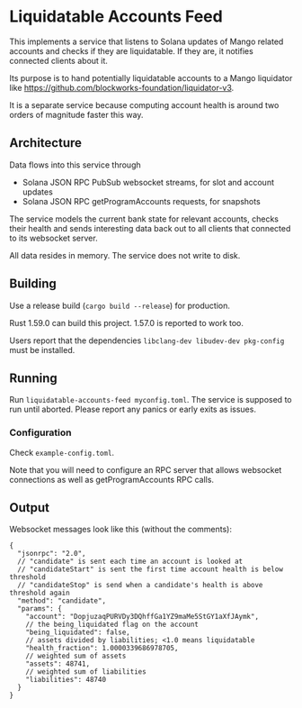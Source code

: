 # Liquidatable Accounts Feed

This implements a service that listens to Solana updates of Mango related accounts
and checks if they are liquidatable. If they are, it notifies connected clients
about it.

Its purpose is to hand potentially liquidatable accounts to a Mango liquidator
like https://github.com/blockworks-foundation/liquidator-v3.

It is a separate service because computing account health is around two orders of
magnitude faster this way.

## Architecture

Data flows into this service through
- Solana JSON RPC PubSub websocket streams, for slot and account updates
- Solana JSON RPC getProgramAccounts requests, for snapshots

The service models the current bank state for relevant accounts, checks their
health and sends interesting data back out to all clients that connected to its
websocket server.

All data resides in memory. The service does not write to disk.

## Building

Use a release build (`cargo build --release`) for production.

Rust 1.59.0 can build this project. 1.57.0 is reported to work too.

Users report that the dependencies `libclang-dev libudev-dev pkg-config` must be
installed.

## Running

Run `liquidatable-accounts-feed myconfig.toml`. The service is supposed to run
until aborted. Please report any panics or early exits as issues.

### Configuration

Check `example-config.toml`.

Note that you will need to configure an RPC server that allows websocket connections
as well as getProgramAccounts RPC calls.

## Output

Websocket messages look like this (without the comments):
```
{
  "jsonrpc": "2.0",
  // "candidate" is sent each time an account is looked at
  // "candidateStart" is sent the first time account health is below threshold
  // "candidateStop" is send when a candidate's health is above threshold again
  "method": "candidate",
  "params": {
    "account": "DopjuzaqPURVDy3DQhffGa1YZ9maMe5StGY1aXfJAymk",
    // the being_liquidated flag on the account
    "being_liquidated": false,
    // assets divided by liabilities; <1.0 means liquidatable
    "health_fraction": 1.0000339686978705,
    // weighted sum of assets
    "assets": 48741,
    // weighted sum of liabilities
    "liabilities": 48740
  }
}
```
